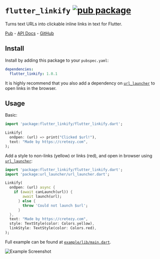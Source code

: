 # `flutter_linkify` [![pub package](https://img.shields.io/pub/v/flutter_linkify.svg)](https://pub.dartlang.org/packages/flutter_linkify)

Turns text URLs into clickable inline links in text for Flutter.

[Pub](https://pub.dartlang.org/packages/flutter_linkify) - [API Docs](https://pub.dartlang.org/documentation/flutter_linkify/latest/) - [GitHub](https://github.com/Cretezy/flutter_linkify)

## Install

Install by adding this package to your `pubspec.yaml`:

```yaml
dependencies:
  flutter_linkify: 1.0.1
```

It is highly recommend that you also add a dependency on [`url_launcher`](https://pub.dartlang.org/packages/url_launcher) to open links in the browser.

## Usage

Basic:
```dart
import 'package:flutter_linkify/flutter_linkify.dart';

Linkify(
  onOpen: (url) => print("Clicked $url!"),
  text: "Made by https://cretezy.com",
);
```

Add a style to non-links (yellow) or links (red), and open in browser using [`url_launcher`](https://pub.dartlang.org/packages/url_launcher):
```dart
import 'package:flutter_linkify/flutter_linkify.dart';
import 'package:url_launcher/url_launcher.dart';

Linkify(
  onOpen: (url) async {
    if (await canLaunch(url)) {
        await launch(url);
      } else {
        throw 'Could not launch $url';
      }
  },
  text: "Made by https://cretezy.com",
  style: TextStyle(color: Colors.yellow),
  linkStyle: TextStyle(color: Colors.red),
);
```

Full example can be found at [`example/lib/main.dart`](example/lib/main.dart).

![Example Screenshot](https://github.com/Cretezy/flutter_linkify/raw/master/example/screenshot.png)
